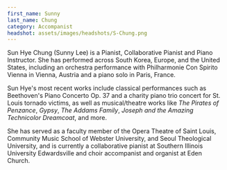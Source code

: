 ```yaml
---
first_name: Sunny
last_name: Chung
category: Accompanist
headshot: assets/images/headshots/S-Chung.png
---
```


Sun Hye Chung (Sunny Lee) is a Pianist, Collaborative Pianist and Piano Instructor. She has performed across South Korea, Europe, and the United States, including an orchestra performance with Philharmonie Con Spirito Vienna in Vienna, Austria and a piano solo in Paris, France.

Sun Hye's most recent works include classical performances such as Beethoven's Piano Concerto Op. 37 and a charity piano trio concert for St. Louis tornado victims, as well as musical/theatre works like *The Pirates of Penzance*, *Gypsy*, *The Addams Family*, *Joseph and the Amazing Technicolor Dreamcoat*, and more.

She has served as a faculty member of the Opera Theatre of Saint Louis, Community Music School of Webster University, and Seoul Theological University, and is currently a collaborative pianist at Southern Illinois University Edwardsville and choir accompanist and organist at Eden Church.
